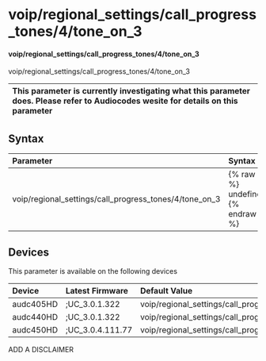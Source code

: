 ﻿---
description: voip/regional_settings/call_progress_tones/4/tone_on_3
search: false
---

# voip/regional_settings/call_progress_tones/4/tone_on_3

#### voip/regional_settings/call_progress_tones/4/tone_on_3

voip/regional_settings/call_progress_tones/4/tone_on_3


| This parameter is currently investigating what this parameter does. Please refer to Audiocodes wesite for details on this parameter | 
| :--- |

## Syntax
| Parameter | Syntax |
| :--- | :--- |
|voip/regional_settings/call_progress_tones/4/tone_on_3 | {% raw %} undefined {% endraw %}|

## Devices
This parameter is available on the following devices

| Device | Latest Firmware | Default Value |
|:---|:---|:---|
| audc405HD | ;UC_3.0.1.322 | voip/regional_settings/call_progress_tones/4/tone_on_3=0 
| audc440HD | ;UC_3.0.1.322 | voip/regional_settings/call_progress_tones/4/tone_on_3=0 
| audc450HD | ;UC_3.0.4.111.77 | voip/regional_settings/call_progress_tones/4/tone_on_3=0 

ADD A DISCLAIMER
